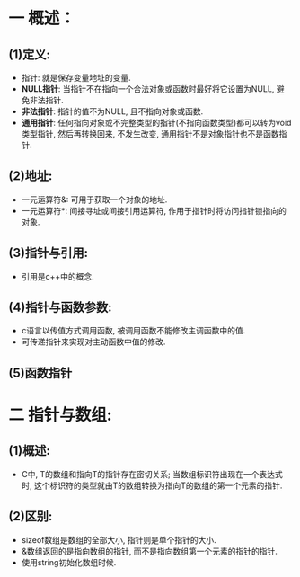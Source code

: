 # 一 概述：
## (1)定义:
- 指针: 就是保存变量地址的变量.
- **NULL指针**: 当指针不在指向一个合法对象或函数时最好将它设置为NULL, 避免非法指针.
- **非法指针**: 指针的值不为NULL, 且不指向对象或函数.
- **通用指针**: 任何指向对象或不完整类型的指针(不指向函数类型)都可以转为void类型指针, 然后再转换回来, 不发生改变, 通用指针不是对象指针也不是函数指针.

## (2)地址:
- 一元运算符&: 可用于获取一个对象的地址.
- 一元运算符*: 间接寻址或间接引用运算符, 作用于指针时将访问指针锁指向的对象.

## (3)指针与引用:
- 引用是c++中的概念.

## (4)指针与函数参数:
- c语言以传值方式调用函数, 被调用函数不能修改主调函数中的值.
- 可传递指针来实现对主动函数中值的修改.

## (5)函数指针

# 二 指针与数组:
## (1)概述:
- C中, T的数组和指向T的指针存在密切关系; 当数组标识符出现在一个表达式时, 这个标识符的类型就由T的数组转换为指向T的数组的第一个元素的指针.

## (2)区别: 
- sizeof数组是数组的全部大小, 指针则是单个指针的大小.
- &数组返回的是指向数组的指针, 而不是指向数组第一个元素的指针的指针.
- 使用string初始化数组时候.
